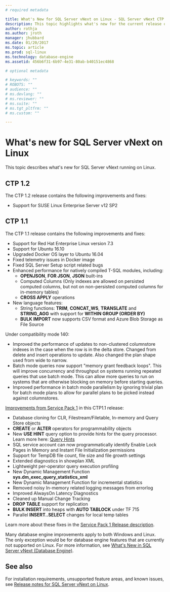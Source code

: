 ```yaml
---
# required metadata

title: What's New for SQL Server vNext on Linux - SQL Server vNext CTP 1.2 | Microsoft Docs
description: This topic highlights what's new for the current release of SQL Server vNext on Linux.
author: rothja 
ms.author: jroth 
manager: jhubbard
ms.date: 01/20/2017
ms.topic: article
ms.prod: sql-linux
ms.technology: database-engine
ms.assetid: 456b6f31-6b97-4e31-80ab-b40151ec4868

# optional metadata

# keywords: ""
# ROBOTS: ""
# audience: ""
# ms.devlang: ""
# ms.reviewer: ""
# ms.suite: ""
# ms.tgt_pltfrm: ""
# ms.custom: ""

---
```

# What's new for SQL Server vNext on Linux

This topic describes what's new for SQL Server vNext running on Linux.

## CTP 1.2
The CTP 1.2 release contains the following improvements and fixes:
- Support for SUSE Linux Enterprise Server v12 SP2

## CTP 1.1

The CTP 1.1 release contains the following improvements and fixes:
- Support for Red Hat Enterprise Linux version 7.3
- Support for Ubuntu 16.10
- Upgraded Docker OS layer to Ubuntu 16.04
- Fixed telemetry issues in Docker image
- Fixed SQL Server Setup script related bugs
- Enhanced performance for natively compiled T-SQL modules, including:
    - **OPENJSON**, **FOR JSON**, **JSON** built-ins
    - Computed Columns (Only indexes are allowed on persisted computed columns, but not on non-persisted computed columns for in-memory tables)
    - **CROSS APPLY** operations
- New language features:
    - String functions: **TRIM**, **CONCAT_WS**, **TRANSLATE** and **STRING_AGG** with support for **WITHIN GROUP (ORDER BY)**
    - **BULK IMPORT** now supports CSV format and Azure Blob Storage as File Source

Under compatibility mode 140:

- Improved the performance of updates to non-clustered columnstore indexes in the case when the row is in the delta store. Changed from delete and insert operations to update. Also changed the plan shape used from wide to narrow.
- Batch mode queries now support "memory grant feedback loops". This will improve concurrency and throughput on systems running repeated queries that use batch mode. This can allow more queries to run on systems that are otherwise blocking on memory before starting queries.
- Improved performance in batch mode parallelism by ignoring trivial plan for batch mode plans to allow for parallel plans to be picked instead against columnstores. 

[Improvements from Service Pack 1](https://blogs.msdn.microsoft.com/sqlreleaseservices/sql-server-2016-service-pack-1-sp1-released/) in this CTP1.1 release:
- Database cloning for CLR, Filestream/Filetable, In-memory and Query Store objects
- **CREATE** or **ALTER** operators for programmability objects
- New **USE HINT** query option to provide hints for the query processor. Learn more here: [Query Hints](https://msdn.microsoft.com/en-us/library/ms181714.aspx)
- SQL service account can now programmatically identify Enable Lock Pages in Memory and Instant File Initialization permissions
- Support for TempDB file count, file size and file growth settings 
- Extended diagnostics in showplan XML
- Lightweight per-operator query execution profiling
- New Dynamic Management Function **sys.dm_exec_query_statistics_xml**
- New Dynamic Management Function for incremental statistics 
- Removed noisy In-memory related logging messages from errorlog
- Improved AlwaysOn Latency Diagnostics
- Cleaned up Manual Change Tracking
- **DROP TABLE** support for replication
- **BULK INSERT** into heaps with **AUTO TABLOCK** under TF 715
- Parallel **INSERT..SELECT** changes for local temp tables

Learn more about these fixes in the [Service Pack 1 Release description](https://blogs.msdn.microsoft.com/sqlreleaseservices/sql-server-2016-service-pack-1-sp1-released/).

Many database engine improvements apply to both Windows and Linux. The only exception would be for database engine features that are currently not supported on Linux. For more information, see [What's New in SQL Server vNext (Database Engine)](https://msdn.microsoft.com/library/mt775028).

## See also

For installation requirements, unsupported feature areas, and known issues, see [Release notes for SQL Server vNext on Linux](sql-server-linux-release-notes.md).
